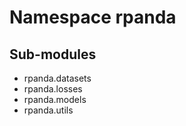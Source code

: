 Namespace rpanda
================

Sub-modules
-----------
* rpanda.datasets
* rpanda.losses
* rpanda.models
* rpanda.utils
